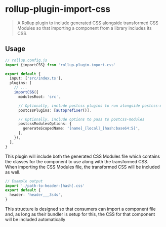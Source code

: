 # rollup-plugin-import-css

> A Rollup plugin to include generated CSS alongside transformed CSS Modules so
> that importing a component from a library includes its CSS.

## Usage

```ts
// rollup.config.js
import {importCSS} from 'rollup-plugin-import-css'

export default {
  input: ['src/index.ts'],
  plugins: [
    // ...
    importCSS({
      modulesRoot: 'src',

      // Optionally, include postcss plugins to run alongside postcss-modules
      postcssPlugins: [autoprefixer()],

      // Optionally, include options to pass to postcss-modules
      postcssModulesOptions: {
        generateScopedName: '[name]_[local]_[hash:base64:5]',
      },
    }),
  ],
}
```

This plugin will include both the generated CSS Modules file which contains the
classes for the component to use along with the transformed CSS. When importing
the CSS Modules file, the transformed CSS will be included as well.

```ts
// Example output
import './path-to-header-[hash].css'
export default {
  header: 'header___3s4s',
}
```

This structure is designed so that consumers can import a component file and, as
long as their bundler is setup for this, the CSS for that component will be
included automatically
